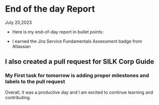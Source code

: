 # End of the day Report
July 20,2023 
* Here is my end-of-day report in bullet points:

- I earned the Jira Service Fundamentals Assessment badge from Atlassian

## I also created a pull request for SILK Corp Guide

### My First task for tomorrow is adding proper milestones and labels to the pull request

Overall, it was a productive day and I am excited to continue learning and contributing.
